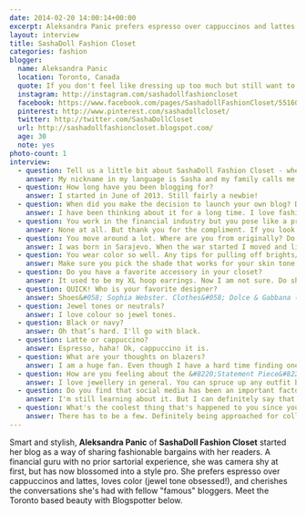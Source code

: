 ```yaml
---
date: 2014-02-20 14:00:14+00:00
excerpt: Aleksandra Panic prefers espresso over cappuccinos and lattes, loves color (jewel tone obsessed!), and cherishes the conversations she's had with fellow "famous" bloggers. Meet the Toronto based beauty with Blogspotter.
layout: interview
title: SashaDoll Fashion Closet
categories: fashion
blogger:
  name: Aleksandra Panic
  location: Toronto, Canada
  quote: If you don't feel like dressing up too much but still want to look like you put some effort into it, a statement necklace is a great way to do it.
  instagram: http://instagram.com/sashadollfashioncloset
  facebook: https://www.facebook.com/pages/SashadollFashionCloset/551600448219166
  pinterest: http://www.pinterest.com/sashadollcloset/
  twitter: http://twitter.com/SashaDollCloset
  url: http://sashadollfashioncloset.blogspot.com/
  age: 30
  note: yes
photo-count: 1
interview:
  - question: Tell us a little bit about SashaDoll Fashion Closet - where did the name come from?
    answer: My nickname in my language is Sasha and my family calls me doll. So I thought it sounded cute SashaDoll. Then I just played around with words and came up with SashaDoll Fashion Closet.
  - question: How long have you been blogging for?
    answer: I started in June of 2013. Still fairly a newbie!
  - question: When did you make the decision to launch your own blog? Did you just have an &#8220;ahha&#8221; moment, or did something else motivate you to take the leap?
    answer: I have been thinking about it for a long time. I love fashion blogs and always wanted to have one of my own. I often get stopped on the street by girls and women to ask me where I got something or to compliment me. I love sharing my cheap finds (read inexpensive not cheap looking) with everyone. I thought blogging about it would also be a great way to do that. If nothing, at least I will have a diary of outfits in case I have one of those days when I don't have any inspiration of what to wear, haha. Once I verbalized it out loud, it had to happen.
  - question: You work in the financial industry but you pose like a pro! Do you have any prior fashion industry experience?
    answer: None at all. But thank you for the compliment. If you look at my pictures in the beginning you will notice that I wore a lot of sunglasses, I was very shy and uncomfortable in front of the camera (even though it is mostly my husband taking pictures), but over time I worked through my fears and got better at it. Once you learn to relax in front of the camera you become yourself, which is the most beautiful you. You just have to find poses that work for your body shape. Practicing in front of mirror helps but camera sees you differently through the lens. So practice by taking pictures.
  - question: You move around a lot. Where are you from originally? Do you find a lot of inspiration in your hometown?
    answer: I was born in Sarajevo. When the war started I moved and lived in Belgrade, Serbia. I also moved several times in Canada too and now finally (I hope), I am settled in Toronto. I definitely think that my style is influenced by where I am from. I get a lot of feminine inspiration from Serbia (or region in general). Being dressed up at any time of the day, wearing heels even in icy weather, I think comes from my roots. The casual, more urban vibe a lot of my outfits have, is definitely influenced by the culture and my life in Canada. I believe it to be a great mix.
  - question: You wear color so well. Any tips for pulling off brights/neons?
    answer: Make sure you pick the shade that works for your skin tone. There may be different shades of neon pink, or yellow, or any other neon colour out there, and you can find the one right for you. If you really don’t feel that any of them go very well with your skin tone, then wear it away from your face. Wear the colour in skirts, pants, accessories. Most people look great in bright colours. We just have to get over the fear that we may stand out too much. You look brighter and happier in happy colours and for sure you leave others feeling that way too.
  - question: Do you have a favorite accessory in your closet?
    answer: It used to be my XL hoop earrings. Now I am not sure. Do shoes count?
  - question: QUICK! Who is your favorite designer?
    answer: Shoes&#058; Sophia Webster. Clothes&#058; Dolce & Gabbana (especially their last collection) and Zara. I have also fallen in love with Peter Pilotto! Amazing prints and shapes!
  - question: Jewel tones or neutrals?
    answer: I love colour so jewel tones.
  - question: Black or navy?
    answer: Oh that’s hard. I'll go with black.
  - question: Latte or cappuccino?
    answer: Espresso, haha! Ok, cappuccino it is.
  - question: What are your thoughts on blazers?
    answer: I am a huge fan. Even though I have a hard time finding ones that fit my body shape, I love them. You can dress them up or down, wear them over dresses. They are one of those pieces of clothing in your closet that will be used over and over again. It is a must for any woman. You should have at least three&#058; at least one black one, one in either navy, gray, white or tan colour (second neutral) and one in a bright colour.
  - question: How are you feeling about the &#8220;Statement Piece&#8221; (jewelry) trend?
    answer: I love jewellery in general. You can spruce up any outfit by adding one of those amazing statement necklaces or bracelets. In the summer especially, I love to wear a plain t-shirt, heels, jeans and to dress it up, I add statement necklace. If you don't feel like dressing up too much but still want to look like you put some effort into it, this is a great way to do it. Also, if you are not feeling great about your body and want the attention at your face, what a better way to do it then to put on some great earrings or a necklace.
  - question: Do you find that social media has been an important factor with respect to your blog's growth?
    answer: I'm still learning about it. But I can definitely say that it is a huge part of being a blogger.
  - question: What's the coolest thing that's happened to you since you started blogging?
    answer: There has to be a few. Definitely being approached for collaboration is a compliment, but receiving kind emails and notes from people all over the world, is more important. I also got to speak (email) with some of my favourite bloggers who have answered many of my questions when I was just starting. It was great to see that someone famous who receives hundreds of emails and messages daily, took the time to answer my questions and send me off with kind words into the blogosphere.
---
```


Smart and stylish, **Aleksandra Panic** of **SashaDoll Fashion Closet** started her blog as a way of sharing fashionable bargains with her readers. A financial guru with no prior sartorial experience, she was camera shy at first, but has now blossomed into a style pro. She prefers espresso over cappuccinos and lattes, loves color (jewel tone obsessed!), and cherishes the conversations she's had with fellow "famous" bloggers. Meet the Toronto based beauty with Blogspotter below.
